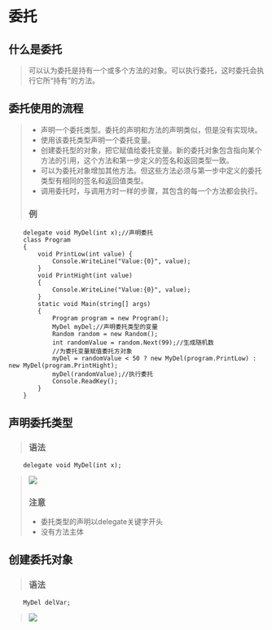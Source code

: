 # 委托
## 什么是委托
> 可以认为委托是持有一个或多个方法的对象。可以执行委托，这时委托会执行它所“持有”的方法。
## 委托使用的流程
> * 声明一个委托类型。委托的声明和方法的声明类似，但是没有实现块。
> * 使用该委托类型声明一个委托变量。
> * 创建委托型的对象，把它赋值给委托变量。新的委托对象包含指向某个方法的引用，这个方法和第一步定义的签名和返回类型一致。
> * 可以为委托对象增加其他方法。但这些方法必须与第一步中定义的委托类型有相同的签名和返回值类型。
> * 调用委托时，与调用方时一样的步骤，其包含的每一个方法都会执行。
>  ### 例
>
		delegate void MyDel(int x);//声明委托
	    class Program
	    {
	        void PrintLow(int value) {
	            Console.WriteLine("Value:{0}", value);
	        }
	        void PrintHight(int value)
	        {
	            Console.WriteLine("Value:{0}", value);
	        }
	        static void Main(string[] args)
	        {
	            Program program = new Program();
	            MyDel myDel;//声明委托类型的变量
	            Random random = new Random();
	            int randomValue = random.Next(99);//生成随机数
				//为委托变量赋值委托方对象	
	            myDel = randomValue < 50 ? new MyDel(program.PrintLow) : new MyDel(program.PrintHight);
	            myDel(randomValue);//执行委托	
	            Console.ReadKey();
	        }
	    }

## 声明委托类型
> ### 语法
>
		delegate void MyDel(int x);
> ![](https://i.imgur.com/axTl9cC.png)
> ### 注意
> * 委托类型的声明以delegate关键字开头
> * 没有方法主体

## 创建委托对象
> ### 语法
>
		MyDel delVar;
>![](https://i.imgur.com/BhREhRL.png)
